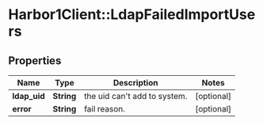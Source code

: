 # Harbor1Client::LdapFailedImportUsers

## Properties
Name | Type | Description | Notes
------------ | ------------- | ------------- | -------------
**ldap_uid** | **String** | the uid can&#39;t add to system. | [optional] 
**error** | **String** | fail reason. | [optional] 


